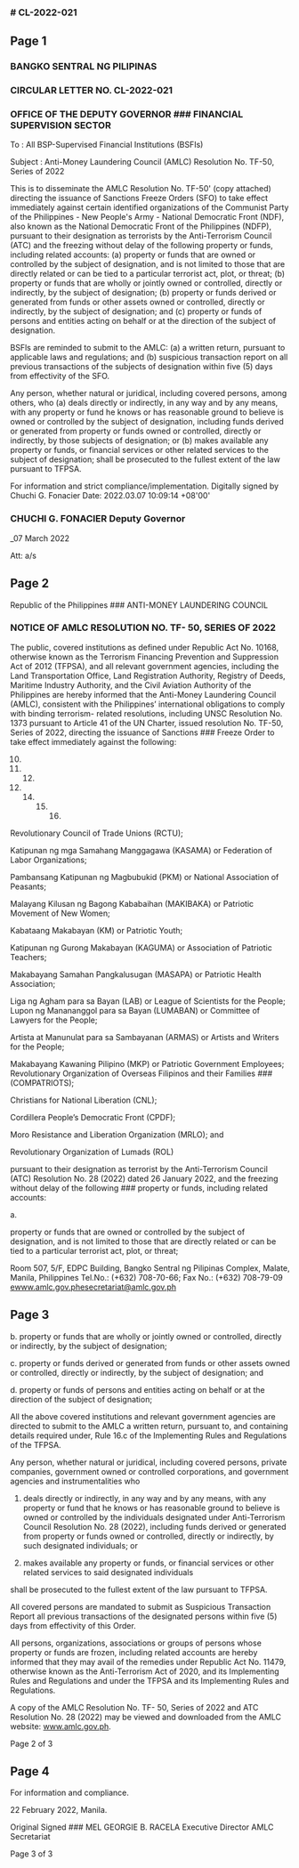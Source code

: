 ### # CL-2022-021

## Page 1

### BANGKO SENTRAL NG PILIPINAS

### CIRCULAR LETTER NO. CL-2022-021

### OFFICE OF THE DEPUTY GOVERNOR ### FINANCIAL SUPERVISION SECTOR

To : All BSP-Supervised Financial Institutions (BSFIs)

Subject : Anti-Money Laundering Council (AMLC) Resolution No. TF-50, Series of 2022

This is to disseminate the AMLC Resolution No. TF-50' (copy attached) directing the issuance of Sanctions Freeze Orders (SFO) to take effect immediately against certain identified organizations of the Communist Party of the Philippines - New People's Army - National Democratic Front (NDF), also known as the National Democratic Front of the Philippines (NDFP), pursuant to their designation as terrorists by the Anti-Terrorism Council (ATC) and the freezing without delay of the following property or funds, including related accounts: (a) property or funds that are owned or controlled by the subject of designation, and is not limited to those that are directly related or can be tied to a particular terrorist act, plot, or threat; (b) property or funds that are wholly or jointly owned or controlled, directly or indirectly, by the subject of designation; (b) property or funds derived or generated from funds or other assets owned or controlled, directly or indirectly, by the subject of designation; and (c) property or funds of persons and entities acting on behalf or at the direction of the subject of designation.

BSFls are reminded to submit to the AMLC: (a) a written return, pursuant to applicable laws and regulations; and (b) suspicious transaction report on all previous transactions of the subjects of designation within five (5) days from effectivity of the SFO.

Any person, whether natural or juridical, including covered persons, among others, who (a) deals directly or indirectly, in any way and by any means, with any property or fund he knows or has reasonable ground to believe is owned or controlled by the subject of designation, including funds derived or generated from property or funds owned or controlled, directly or indirectly, by those subjects of designation; or (b) makes available any property or funds, or financial services or other related services to the subject of designation; shall be prosecuted to the fullest extent of the law pursuant to TFPSA.

For information and strict compliance/implementation. Digitally signed by Chuchi G. Fonacier Date: 2022.03.07 10:09:14 +08'00'

### CHUCHI G. FONACIER Deputy Governor

_07 March 2022

Att: a/s

## Page 2

Republic of the Philippines ### ANTI-MONEY LAUNDERING COUNCIL

### NOTICE OF AMLC RESOLUTION NO. TF- 50, SERIES OF 2022

The public, covered institutions as defined under Republic Act No. 10168, otherwise known as the Terrorism Financing Prevention and Suppression Act of 2012 (TFPSA), and all relevant government agencies, including the Land Transportation Office, Land Registration Authority, Registry of Deeds, Maritime Industry Authority, and the Civil Aviation Authority of the Philippines are hereby informed that the Anti-Money Laundering Council (AMLC), consistent with the Philippines’ international obligations to comply with binding terrorism- related resolutions, including UNSC Resolution No. 1373 pursuant to Article 41 of the UN Charter, issued resolution No. TF-50, Series of 2022, directing the issuance of Sanctions ### Freeze Order to take effect immediately against the following:

10.

11. 12.

13. 14. 15. 16.

Revolutionary Council of Trade Unions (RCTU);

Katipunan ng mga Samahang Manggagawa (KASAMA) or Federation of Labor Organizations;

Pambansang Katipunan ng Magbubukid (PKM) or National Association of Peasants;

Malayang Kilusan ng Bagong Kababaihan (MAKIBAKA) or Patriotic Movement of New Women;

Kabataang Makabayan (KM) or Patriotic Youth;

Katipunan ng Gurong Makabayan (KAGUMA) or Association of Patriotic Teachers;

Makabayang Samahan Pangkalusugan (MASAPA) or Patriotic Health Association;

Liga ng Agham para sa Bayan (LAB) or League of Scientists for the People; Lupon ng Manananggol para sa Bayan (LUMABAN) or Committee of Lawyers for the People;

Artista at Manunulat para sa Sambayanan (ARMAS) or Artists and Writers for the People;

Makabayang Kawaning Pilipino (MKP) or Patriotic Government Employees; Revolutionary Organization of Overseas Filipinos and their Families ### (COMPATRIOTS);

Christians for National Liberation (CNL);

Cordillera People’s Democratic Front (CPDF);

Moro Resistance and Liberation Organization (MRLO); and

Revolutionary Organization of Lumads (ROL)

pursuant to their designation as terrorist by the Anti-Terrorism Council (ATC) Resolution No. 28 (2022) dated 26 January 2022, and the freezing without delay of the following ### property or funds, including related accounts:

a.

property or funds that are owned or controlled by the subject of designation, and is not limited to those that are directly related or can be tied to a particular terrorist act, plot, or threat;

Room 507, 5/F, EDPC Building, Bangko Sentral ng Pilipinas Complex, Malate, Manila, Philippines Tel.No.: (+632) 708-70-66; Fax No.: (+632) 708-79-09 ewww.amlc.gov.phesecretariat@amlc.gov.ph

## Page 3

b. property or funds that are wholly or jointly owned or controlled, directly or indirectly, by the subject of designation;

c. property or funds derived or generated from funds or other assets owned or controlled, directly or indirectly, by the subject of designation; and

d. property or funds of persons and entities acting on behalf or at the direction of the subject of designation;

All the above covered institutions and relevant government agencies are directed to submit to the AMLC a written return, pursuant to, and containing details required under, Rule 16.c of the Implementing Rules and Regulations of the TFPSA.

Any person, whether natural or juridical, including covered persons, private companies, government owned or controlled corporations, and government agencies and instrumentalities who

1. deals directly or indirectly, in any way and by any means, with any property or fund that he knows or has reasonable ground to believe is owned or controlled by the individuals designated under Anti-Terrorism Council Resolution No. 28 (2022), including funds derived or generated from property or funds owned or controlled, directly or indirectly, by such designated individuals; or

2. makes available any property or funds, or financial services or other related services to said designated individuals

shall be prosecuted to the fullest extent of the law pursuant to TFPSA.

All covered persons are mandated to submit as Suspicious Transaction Report all previous transactions of the designated persons within five (5) days from effectivity of this Order.

All persons, organizations, associations or groups of persons whose property or funds are frozen, including related accounts are hereby informed that they may avail of the remedies under Republic Act No. 11479, otherwise known as the Anti-Terrorism Act of 2020, and its Implementing Rules and Regulations and under the TFPSA and its Implementing Rules and Regulations.

A copy of the AMLC Resolution No. TF- 50, Series of 2022 and ATC Resolution No. 28 (2022) may be viewed and downloaded from the AMLC website: www.amlc.gov.ph.

Page 2 of 3

## Page 4

For information and compliance.

22 February 2022, Manila.

Original Signed ### MEL GEORGIE B. RACELA Executive Director AMLC Secretariat

Page 3 of 3 
